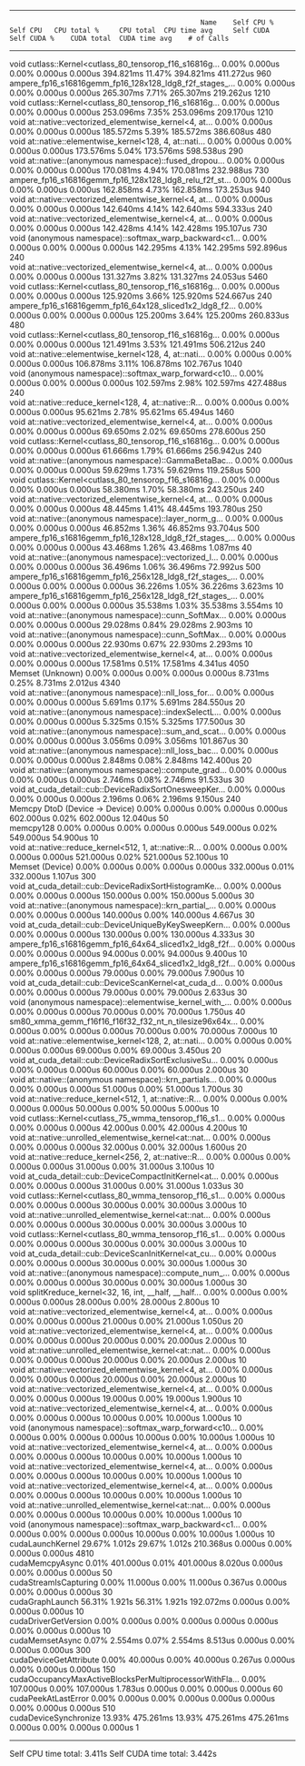 -------------------------------------------------------  ------------  ------------  ------------  ------------  ------------  ------------  ------------  ------------  ------------  ------------  
                                                   Name    Self CPU %      Self CPU   CPU total %     CPU total  CPU time avg     Self CUDA   Self CUDA %    CUDA total  CUDA time avg    # of Calls  
-------------------------------------------------------  ------------  ------------  ------------  ------------  ------------  ------------  ------------  ------------  ------------  ------------  
void cutlass::Kernel<cutlass_80_tensorop_f16_s16816g...         0.00%       0.000us         0.00%       0.000us       0.000us     394.821ms        11.47%     394.821ms     411.272us           960  
ampere_fp16_s16816gemm_fp16_128x128_ldg8_f2f_stages_...         0.00%       0.000us         0.00%       0.000us       0.000us     265.307ms         7.71%     265.307ms     219.262us          1210  
void cutlass::Kernel<cutlass_80_tensorop_f16_s16816g...         0.00%       0.000us         0.00%       0.000us       0.000us     253.096ms         7.35%     253.096ms     209.170us          1210  
void at::native::vectorized_elementwise_kernel<4, at...         0.00%       0.000us         0.00%       0.000us       0.000us     185.572ms         5.39%     185.572ms     386.608us           480  
void at::native::elementwise_kernel<128, 4, at::nati...         0.00%       0.000us         0.00%       0.000us       0.000us     173.576ms         5.04%     173.576ms     598.538us           290  
void at::native::(anonymous namespace)::fused_dropou...         0.00%       0.000us         0.00%       0.000us       0.000us     170.081ms         4.94%     170.081ms     232.988us           730  
ampere_fp16_s16816gemm_fp16_128x128_ldg8_relu_f2f_st...         0.00%       0.000us         0.00%       0.000us       0.000us     162.858ms         4.73%     162.858ms     173.253us           940  
void at::native::vectorized_elementwise_kernel<4, at...         0.00%       0.000us         0.00%       0.000us       0.000us     142.640ms         4.14%     142.640ms     594.333us           240  
void at::native::vectorized_elementwise_kernel<4, at...         0.00%       0.000us         0.00%       0.000us       0.000us     142.428ms         4.14%     142.428ms     195.107us           730  
void (anonymous namespace)::softmax_warp_backward<c1...         0.00%       0.000us         0.00%       0.000us       0.000us     142.295ms         4.13%     142.295ms     592.896us           240  
void at::native::vectorized_elementwise_kernel<4, at...         0.00%       0.000us         0.00%       0.000us       0.000us     131.327ms         3.82%     131.327ms      24.053us          5460  
void cutlass::Kernel<cutlass_80_tensorop_f16_s16816g...         0.00%       0.000us         0.00%       0.000us       0.000us     125.920ms         3.66%     125.920ms     524.667us           240  
ampere_fp16_s16816gemm_fp16_64x128_sliced1x2_ldg8_f2...         0.00%       0.000us         0.00%       0.000us       0.000us     125.200ms         3.64%     125.200ms     260.833us           480  
void cutlass::Kernel<cutlass_80_tensorop_f16_s16816g...         0.00%       0.000us         0.00%       0.000us       0.000us     121.491ms         3.53%     121.491ms     506.212us           240  
void at::native::elementwise_kernel<128, 4, at::nati...         0.00%       0.000us         0.00%       0.000us       0.000us     106.878ms         3.11%     106.878ms     102.767us          1040  
void (anonymous namespace)::softmax_warp_forward<c10...         0.00%       0.000us         0.00%       0.000us       0.000us     102.597ms         2.98%     102.597ms     427.488us           240  
void at::native::reduce_kernel<128, 4, at::native::R...         0.00%       0.000us         0.00%       0.000us       0.000us      95.621ms         2.78%      95.621ms      65.494us          1460  
void at::native::vectorized_elementwise_kernel<4, at...         0.00%       0.000us         0.00%       0.000us       0.000us      69.650ms         2.02%      69.650ms     278.600us           250  
void cutlass::Kernel<cutlass_80_tensorop_f16_s16816g...         0.00%       0.000us         0.00%       0.000us       0.000us      61.666ms         1.79%      61.666ms     256.942us           240  
void at::native::(anonymous namespace)::GammaBetaBac...         0.00%       0.000us         0.00%       0.000us       0.000us      59.629ms         1.73%      59.629ms     119.258us           500  
void cutlass::Kernel<cutlass_80_tensorop_f16_s16816g...         0.00%       0.000us         0.00%       0.000us       0.000us      58.380ms         1.70%      58.380ms     243.250us           240  
void at::native::vectorized_elementwise_kernel<4, at...         0.00%       0.000us         0.00%       0.000us       0.000us      48.445ms         1.41%      48.445ms     193.780us           250  
void at::native::(anonymous namespace)::layer_norm_g...         0.00%       0.000us         0.00%       0.000us       0.000us      46.852ms         1.36%      46.852ms      93.704us           500  
ampere_fp16_s16816gemm_fp16_128x128_ldg8_f2f_stages_...         0.00%       0.000us         0.00%       0.000us       0.000us      43.468ms         1.26%      43.468ms       1.087ms            40  
void at::native::(anonymous namespace)::vectorized_l...         0.00%       0.000us         0.00%       0.000us       0.000us      36.496ms         1.06%      36.496ms      72.992us           500  
ampere_fp16_s16816gemm_fp16_256x128_ldg8_f2f_stages_...         0.00%       0.000us         0.00%       0.000us       0.000us      36.226ms         1.05%      36.226ms       3.623ms            10  
ampere_fp16_s16816gemm_fp16_256x128_ldg8_f2f_stages_...         0.00%       0.000us         0.00%       0.000us       0.000us      35.538ms         1.03%      35.538ms       3.554ms            10  
void at::native::(anonymous namespace)::cunn_SoftMax...         0.00%       0.000us         0.00%       0.000us       0.000us      29.028ms         0.84%      29.028ms       2.903ms            10  
void at::native::(anonymous namespace)::cunn_SoftMax...         0.00%       0.000us         0.00%       0.000us       0.000us      22.930ms         0.67%      22.930ms       2.293ms            10  
void at::native::vectorized_elementwise_kernel<4, at...         0.00%       0.000us         0.00%       0.000us       0.000us      17.581ms         0.51%      17.581ms       4.341us          4050  
                                       Memset (Unknown)         0.00%       0.000us         0.00%       0.000us       0.000us       8.731ms         0.25%       8.731ms       2.012us          4340  
void at::native::(anonymous namespace)::nll_loss_for...         0.00%       0.000us         0.00%       0.000us       0.000us       5.691ms         0.17%       5.691ms     284.550us            20  
void at::native::(anonymous namespace)::indexSelectL...         0.00%       0.000us         0.00%       0.000us       0.000us       5.325ms         0.15%       5.325ms     177.500us            30  
void at::native::(anonymous namespace)::sum_and_scat...         0.00%       0.000us         0.00%       0.000us       0.000us       3.056ms         0.09%       3.056ms     101.867us            30  
void at::native::(anonymous namespace)::nll_loss_bac...         0.00%       0.000us         0.00%       0.000us       0.000us       2.848ms         0.08%       2.848ms     142.400us            20  
void at::native::(anonymous namespace)::compute_grad...         0.00%       0.000us         0.00%       0.000us       0.000us       2.746ms         0.08%       2.746ms      91.533us            30  
void at_cuda_detail::cub::DeviceRadixSortOnesweepKer...         0.00%       0.000us         0.00%       0.000us       0.000us       2.196ms         0.06%       2.196ms       9.150us           240  
                         Memcpy DtoD (Device -> Device)         0.00%       0.000us         0.00%       0.000us       0.000us     602.000us         0.02%     602.000us      12.040us            50  
                                              memcpy128         0.00%       0.000us         0.00%       0.000us       0.000us     549.000us         0.02%     549.000us      54.900us            10  
void at::native::reduce_kernel<512, 1, at::native::R...         0.00%       0.000us         0.00%       0.000us       0.000us     521.000us         0.02%     521.000us      52.100us            10  
                                        Memset (Device)         0.00%       0.000us         0.00%       0.000us       0.000us     332.000us         0.01%     332.000us       1.107us           300  
void at_cuda_detail::cub::DeviceRadixSortHistogramKe...         0.00%       0.000us         0.00%       0.000us       0.000us     150.000us         0.00%     150.000us       5.000us            30  
void at::native::(anonymous namespace)::krn_partial_...         0.00%       0.000us         0.00%       0.000us       0.000us     140.000us         0.00%     140.000us       4.667us            30  
void at_cuda_detail::cub::DeviceUniqueByKeySweepKern...         0.00%       0.000us         0.00%       0.000us       0.000us     130.000us         0.00%     130.000us       4.333us            30  
ampere_fp16_s16816gemm_fp16_64x64_sliced1x2_ldg8_f2f...         0.00%       0.000us         0.00%       0.000us       0.000us      94.000us         0.00%      94.000us       9.400us            10  
ampere_fp16_s16816gemm_fp16_64x64_sliced1x2_ldg8_f2f...         0.00%       0.000us         0.00%       0.000us       0.000us      79.000us         0.00%      79.000us       7.900us            10  
void at_cuda_detail::cub::DeviceScanKernel<at_cuda_d...         0.00%       0.000us         0.00%       0.000us       0.000us      79.000us         0.00%      79.000us       2.633us            30  
void (anonymous namespace)::elementwise_kernel_with_...         0.00%       0.000us         0.00%       0.000us       0.000us      70.000us         0.00%      70.000us       1.750us            40  
sm80_xmma_gemm_f16f16_f16f32_f32_nt_n_tilesize96x64x...         0.00%       0.000us         0.00%       0.000us       0.000us      70.000us         0.00%      70.000us       7.000us            10  
void at::native::elementwise_kernel<128, 2, at::nati...         0.00%       0.000us         0.00%       0.000us       0.000us      69.000us         0.00%      69.000us       3.450us            20  
void at_cuda_detail::cub::DeviceRadixSortExclusiveSu...         0.00%       0.000us         0.00%       0.000us       0.000us      60.000us         0.00%      60.000us       2.000us            30  
void at::native::(anonymous namespace)::krn_partials...         0.00%       0.000us         0.00%       0.000us       0.000us      51.000us         0.00%      51.000us       1.700us            30  
void at::native::reduce_kernel<512, 1, at::native::R...         0.00%       0.000us         0.00%       0.000us       0.000us      50.000us         0.00%      50.000us       5.000us            10  
void cutlass::Kernel<cutlass_75_wmma_tensorop_f16_s1...         0.00%       0.000us         0.00%       0.000us       0.000us      42.000us         0.00%      42.000us       4.200us            10  
void at::native::unrolled_elementwise_kernel<at::nat...         0.00%       0.000us         0.00%       0.000us       0.000us      32.000us         0.00%      32.000us       1.600us            20  
void at::native::reduce_kernel<256, 2, at::native::R...         0.00%       0.000us         0.00%       0.000us       0.000us      31.000us         0.00%      31.000us       3.100us            10  
void at_cuda_detail::cub::DeviceCompactInitKernel<at...         0.00%       0.000us         0.00%       0.000us       0.000us      31.000us         0.00%      31.000us       1.033us            30  
void cutlass::Kernel<cutlass_80_wmma_tensorop_f16_s1...         0.00%       0.000us         0.00%       0.000us       0.000us      30.000us         0.00%      30.000us       3.000us            10  
void at::native::unrolled_elementwise_kernel<at::nat...         0.00%       0.000us         0.00%       0.000us       0.000us      30.000us         0.00%      30.000us       3.000us            10  
void cutlass::Kernel<cutlass_80_wmma_tensorop_f16_s1...         0.00%       0.000us         0.00%       0.000us       0.000us      30.000us         0.00%      30.000us       3.000us            10  
void at_cuda_detail::cub::DeviceScanInitKernel<at_cu...         0.00%       0.000us         0.00%       0.000us       0.000us      30.000us         0.00%      30.000us       1.000us            30  
void at::native::(anonymous namespace)::compute_num_...         0.00%       0.000us         0.00%       0.000us       0.000us      30.000us         0.00%      30.000us       1.000us            30  
void splitKreduce_kernel<32, 16, int, __half, __half...         0.00%       0.000us         0.00%       0.000us       0.000us      28.000us         0.00%      28.000us       2.800us            10  
void at::native::vectorized_elementwise_kernel<4, at...         0.00%       0.000us         0.00%       0.000us       0.000us      21.000us         0.00%      21.000us       1.050us            20  
void at::native::vectorized_elementwise_kernel<4, at...         0.00%       0.000us         0.00%       0.000us       0.000us      20.000us         0.00%      20.000us       2.000us            10  
void at::native::unrolled_elementwise_kernel<at::nat...         0.00%       0.000us         0.00%       0.000us       0.000us      20.000us         0.00%      20.000us       2.000us            10  
void at::native::vectorized_elementwise_kernel<4, at...         0.00%       0.000us         0.00%       0.000us       0.000us      20.000us         0.00%      20.000us       2.000us            10  
void at::native::vectorized_elementwise_kernel<4, at...         0.00%       0.000us         0.00%       0.000us       0.000us      19.000us         0.00%      19.000us       1.900us            10  
void at::native::vectorized_elementwise_kernel<4, at...         0.00%       0.000us         0.00%       0.000us       0.000us      10.000us         0.00%      10.000us       1.000us            10  
void (anonymous namespace)::softmax_warp_forward<c10...         0.00%       0.000us         0.00%       0.000us       0.000us      10.000us         0.00%      10.000us       1.000us            10  
void at::native::vectorized_elementwise_kernel<4, at...         0.00%       0.000us         0.00%       0.000us       0.000us      10.000us         0.00%      10.000us       1.000us            10  
void at::native::vectorized_elementwise_kernel<4, at...         0.00%       0.000us         0.00%       0.000us       0.000us      10.000us         0.00%      10.000us       1.000us            10  
void at::native::vectorized_elementwise_kernel<4, at...         0.00%       0.000us         0.00%       0.000us       0.000us      10.000us         0.00%      10.000us       1.000us            10  
void at::native::unrolled_elementwise_kernel<at::nat...         0.00%       0.000us         0.00%       0.000us       0.000us      10.000us         0.00%      10.000us       1.000us            10  
void (anonymous namespace)::softmax_warp_backward<c1...         0.00%       0.000us         0.00%       0.000us       0.000us      10.000us         0.00%      10.000us       1.000us            10  
                                       cudaLaunchKernel        29.67%        1.012s        29.67%        1.012s     210.368us       0.000us         0.00%       0.000us       0.000us          4810  
                                        cudaMemcpyAsync         0.01%     401.000us         0.01%     401.000us       8.020us       0.000us         0.00%       0.000us       0.000us            50  
                                  cudaStreamIsCapturing         0.00%      11.000us         0.00%      11.000us       0.367us       0.000us         0.00%       0.000us       0.000us            30  
                                        cudaGraphLaunch        56.31%        1.921s        56.31%        1.921s     192.072ms       0.000us         0.00%       0.000us       0.000us            10  
                                   cudaDriverGetVersion         0.00%       0.000us         0.00%       0.000us       0.000us       0.000us         0.00%       0.000us       0.000us            10  
                                        cudaMemsetAsync         0.07%       2.554ms         0.07%       2.554ms       8.513us       0.000us         0.00%       0.000us       0.000us           300  
                                 cudaDeviceGetAttribute         0.00%      40.000us         0.00%      40.000us       0.267us       0.000us         0.00%       0.000us       0.000us           150  
cudaOccupancyMaxActiveBlocksPerMultiprocessorWithFla...         0.00%     107.000us         0.00%     107.000us       1.783us       0.000us         0.00%       0.000us       0.000us            60  
                                    cudaPeekAtLastError         0.00%       0.000us         0.00%       0.000us       0.000us       0.000us         0.00%       0.000us       0.000us           510  
                                  cudaDeviceSynchronize        13.93%     475.261ms        13.93%     475.261ms     475.261ms       0.000us         0.00%       0.000us       0.000us             1  
-------------------------------------------------------  ------------  ------------  ------------  ------------  ------------  ------------  ------------  ------------  ------------  ------------  
Self CPU time total: 3.411s
Self CUDA time total: 3.442s